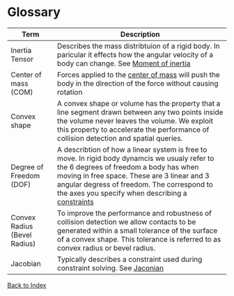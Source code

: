 Glossary
=========

| Term | Description |
|--|---|
|Inertia Tensor| Describes the mass distribtuion of a rigid body. In paricular it effects how the angular velocity of a body can change. See [Moment of inertia](https://en.wikipedia.org/wiki/Moment_of_inertia) |
|Center of mass (COM) | Forces applied to the [center of mass](https://en.wikipedia.org/wiki/Center_of_mass) will push the body in the direction of the force without causing rotation
|Convex shape| A convex shape or volume has the property that a line segment drawn between any two points inside the volume never leaves the volume. We exploit this property to accelerate the performance of collision detection and spatial queries.
| Degree of Freedom (DOF) | A describtion of how a linear system is free to move. In rigid body dynamcis we usualy refer to the 6 degrees of freedom a body has when moving in free space. These are 3 linear and 3 angular degress of freedom. The correspond to the axes you specify when describing a [constraints](joints_and_constraints.md/#Constraint) |
| Convex Radius (Bevel Radius) | To improve the performance and robustness of collision detection we allow contacts to be generated within a small tolerance of the surface of a convex shape. This tolerance is referred to as convex radius or bevel radius. |
|Jacobian|Typically describes a constraint used during constraint solving. See [Jaconian]( https://en.wikipedia.org/wiki/Jacobian_matrix_and_determinant)|


[Back to Index](index.md)
